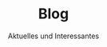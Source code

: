 ---
layout: blog
lang: de
locale: de
title: Blog
subtitle: Aktuelles und Interessantes
description: Blog über aktuelle und interessante Themen.
page_id: "blog"
---